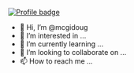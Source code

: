 [![Profile badge](https://www.codewars.com/users/mcgidoug/badges/large)](https://www.codewars.com/users/mcgidoug)

- 👋 Hi, I’m @mcgidoug
- 👀 I’m interested in ...
- 🌱 I’m currently learning ...
- 💞️ I’m looking to collaborate on ...
- 📫 How to reach me ...




<!---
mcgidoug/mcgidoug is a ✨ special ✨ repository because its `README.md` (this file) appears on your GitHub profile.
You can click the Preview link to take a look at your changes.
--->
